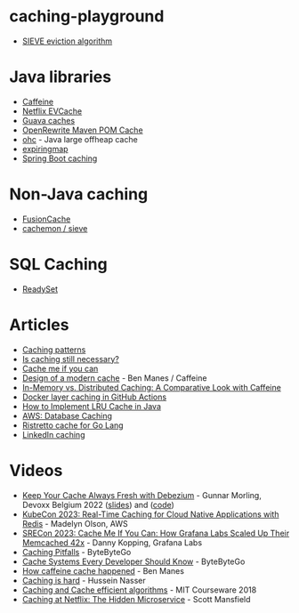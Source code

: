 # caching-playground

- [SIEVE eviction algorithm](http://cachemon.github.io/SIEVE-website/)

# Java libraries
- [Caffeine](https://github.com/ben-manes/caffeine)
- [Netflix EVCache](https://github.com/netflix/evcache)
- [Guava caches](https://github.com/google/guava/wiki/CachesExplained)
- [OpenRewrite Maven POM Cache](https://github.com/openrewrite/rewrite/tree/main/rewrite-maven/src/main/java/org/openrewrite/maven/cache)
- [ohc](https://github.com/snazy/ohc) - Java large offheap cache
- [expiringmap](https://github.com/jhalterman/expiringmap)
- [Spring Boot caching](https://docs.spring.io/spring-boot/reference/io/caching.html)

# Non-Java caching
- [FusionCache](https://github.com/ZiggyCreatures/FusionCache)
- [cachemon / sieve](https://github.com/cacheMon)
 
# SQL Caching
- [ReadySet](https://readyset.io)
 
# Articles
- [Caching patterns](https://newsletter.systemdesign.one/p/caching-patterns)
- [Is caching still necessary?](https://thenewstack.io/is-a-database-caching-layer-still-necessary/)
- [Cache me if you can](https://systemdesignclassroom.substack.com/p/cache-me-if-you-can)
- [Design of a modern cache](https://highscalability.com/design-of-a-modern-cache/) - Ben Manes / Caffeine
- [In-Memory vs. Distributed Caching: A Comparative Look with Caffeine](https://medium.com/@baraklagziel/in-memory-vs-distributed-caching-a-comparative-look-with-caffeine-15cedf6038c6)
- [Docker layer caching in GitHub Actions](https://blacksmith.sh/blog/cache-is-king-a-guide-for-docker-layer-caching-in-github-actions)
- [How to Implement LRU Cache in Java](https://www.baeldung.com/java-lru-cache)
- [AWS: Database Caching](https://aws.amazon.com/caching/database-caching/)
- [Ristretto cache for Go Lang](https://dgraph.io/blog/post/introducing-ristretto-high-perf-go-cache/)
- [LinkedIn caching](https://newsletter.systemdesigncodex.com/p/how-linkedin-uses-caching-for-profile-reads)

# Videos
- [Keep Your Cache Always Fresh with Debezium]() - Gunnar Morling, Devoxx Belgium 2022 ([slides](https://speakerdeck.com/gunnarmorling/keep-your-cache-always-fresh-with-debezium-current-22)) and ([code](https://github.com/debezium/debezium-examples/tree/main/distributed-caching)) 
- [KubeCon 2023: Real-Time Caching for Cloud Native Applications with Redis](https://www.youtube.com/watch?v=zjsNZRvD2Aw) - Madelyn Olson, AWS
- [SRECon 2023: Cache Me If You Can: How Grafana Labs Scaled Up Their Memcached 42x](https://www.youtube.com/watch?v=OVL3fgFq_9g) - Danny Kopping, Grafana Labs
- [Caching Pitfalls](https://www.youtube.com/watch?v=wh98s0XhMmQ) - ByteByteGo
- [Cache Systems Every Developer Should Know](https://www.youtube.com/watch?v=dGAgxozNWFE) - ByteByteGo
- [How caffeine cache happened](https://www.youtube.com/watch?v=6tDgPkjEBXk) - Ben Manes
- [Caching is hard](https://www.youtube.com/watch?v=jIA7z1gxuc8) - Hussein Nasser
- [Caching and Cache efficient algorithms](https://www.youtube.com/watch?v=xDKnMXtZKq8) - MIT Courseware 2018
- [Caching at Netflix: The Hidden Microservice](https://www.youtube.com/watch?v=Rzdxgx3RC0Q) - Scott Mansfield
